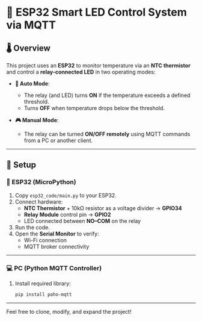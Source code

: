 # 🔌 ESP32 Smart LED Control System via MQTT

## 🌡️ Overview
This project uses an **ESP32** to monitor temperature via an **NTC thermistor** and control a **relay-connected LED** in two operating modes:

- **🔁 Auto Mode**:  
  - The relay (and LED) turns **ON** if the temperature exceeds a defined threshold.  
  - Turns **OFF** when temperature drops below the threshold.

- **🎮 Manual Mode**:  
  - The relay can be turned **ON/OFF remotely** using MQTT commands from a PC or another client.

---

## 🔧 Setup

### 📱 ESP32 (MicroPython)

1. Copy `esp32_code/main.py` to your ESP32.
2. Connect hardware:
   - **NTC Thermistor** + 10kΩ resistor as a voltage divider → **GPIO34**
   - **Relay Module** control pin → **GPIO2**
   - LED connected between **NO–COM** on the relay
3. Run the code.
4. Open the **Serial Monitor** to verify:
   - Wi-Fi connection
   - MQTT broker connectivity

---

### 💻 PC (Python MQTT Controller)

1. Install required library:
   ```bash
   pip install paho-mqtt


---

Feel free to clone, modify, and expand the project!
